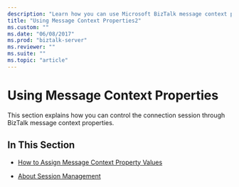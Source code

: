 ```yaml
---
description: "Learn how you can use Microsoft BizTalk message context properties to control a JD Edwards OneWorld connection session."
title: "Using Message Context Properties2"
ms.custom: ""
ms.date: "06/08/2017"
ms.prod: "biztalk-server"
ms.reviewer: ""
ms.suite: ""
ms.topic: "article"
---
```

# Using Message Context Properties

This section explains how you can control the connection session through BizTalk message context properties.  
  
## In This Section  
  
- [How to Assign Message Context Property Values](../core/how-to-assign-message-context-property-values2.md)  
  
- [About Session Management](../core/about-session-management1.md)
